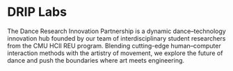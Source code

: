 # DRIP Labs

The Dance Research Innovation Partnership is a dynamic dance–technology innovation hub founded by our team of interdisciplinary student researchers from the CMU HCII REU program. Blending cutting-edge human–computer interaction methods with the artistry of movement, we explore the future of dance and push the boundaries where art meets engineering.
